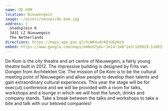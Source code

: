 ```yaml
---
name: DE KOM
location: Nieuwengein
image: ~/assets/venues/de-kom.jpg
address: |
  Stadsplein 6
  3431 LZ Nieuwegein
  The Netherlands
directions: https://maps.app.goo.gl/KcWK4udcNZsUEpHi9
embed: https://www.google.com/maps/embed?pb=!1m14!1m8!1m3!1d9819.516037402474!2d5.0853246!3d52.0273018!3m2!1i1024!2i768!4f13.1!3m3!1m2!1s0x47c6657de7aece0f%3A0xcf5eea753bfdde58!2sDE%20KOM!5e0!3m2!1sen!2snl!4v1704308129910!5m2!1sen!2snl
---
```


De Kom is the city theatre and art centre of Nieuwegein, a fairly young theatre built in 2012. The impressive building is designed by Frits van Dongen from Architekten Cie. The mission of De Kom is to be the cultural meeting point of Nieuwegein and allow people to develop their talents and gain extraordinary cultural experiences. This year the stage will be for exec(ut) conference and we will be provided with a room for talks, workshops and a lounge in which we will host the lunch, drinks and company stands. Take a break between the talks and workshops to take a bite and talk with our beloved companies!
